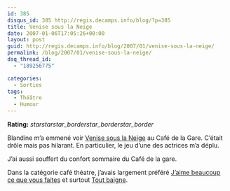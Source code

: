 ```yaml
---
id: 385
disqus_id: 385 http://regis.decamps.info/blog/?p=385
title: Venise sous la Neige
date: 2007-01-06T17:05:26+00:00
layout: post
guid: http://regis.decamps.info/blog/2007/01/venise-sous-la-neige/
permalink: /blog/2007/01/venise-sous-la-neige/
dsq_thread_id:
  - "189256775"

categories:
  - Sorties
tags:
  - Théâtre
  - Humour
---
```

**Rating:** <i class="material-icons">star</i><i class="material-icons">star</i><i class="material-icons">star_border</i><i class="material-icons">star_border</i><i class="material-icons">star_border</i> 

Blandine m’a emmené voir [Venise sous la Neige](http://www.venise-sous-la-neige.com/) au Café de la Gare. C’était drôle mais pas hilarant. En particulier, le jeu d’une des actrices m’a déplu.

J’ai aussi souffert du confort sommaire du Café de la gare.

Dans la catégorie café théatre, j’avais largement préféré [J’aime beaucoup ce que vous faites](http://www.au-theatre.com/bdd/PageT/j'aimebeaucoup.htm) et surtout [Tout baigne](http://regis.decamps.info/blog/2006/05/tout-baigne/).
